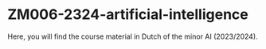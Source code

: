 # ZM006-2324-artificial-intelligence

Here, you will find the course material in Dutch of the minor AI (2023/2024).
